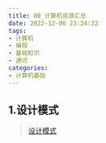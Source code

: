 ```yaml
---
title: 00_计算机资源汇总
date: 2022-12-06 23:24:22
tags:
- 计算机
- 编程
- 基础知识
- 通识
categories:
- 计算机基础
---
```


## 1.设计模式
> [设计模式](https://refactoringguru.cn/design-patterns)
